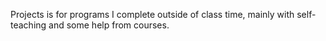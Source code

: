 Projects is for programs I complete outside of class time, mainly with self-teaching and some help from courses.
